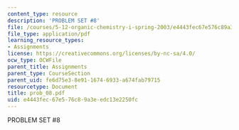 ```yaml
---
content_type: resource
description: 'PROBLEM SET #8'
file: /courses/5-12-organic-chemistry-i-spring-2003/e4443fec67e576c89a3eedc13e2250fc_prob_08.pdf
file_type: application/pdf
learning_resource_types:
- Assignments
license: https://creativecommons.org/licenses/by-nc-sa/4.0/
ocw_type: OCWFile
parent_title: Assignments
parent_type: CourseSection
parent_uid: fe6d75e3-8e91-1674-6933-a674fab79715
resourcetype: Document
title: prob_08.pdf
uid: e4443fec-67e5-76c8-9a3e-edc13e2250fc
---
```

PROBLEM SET #8